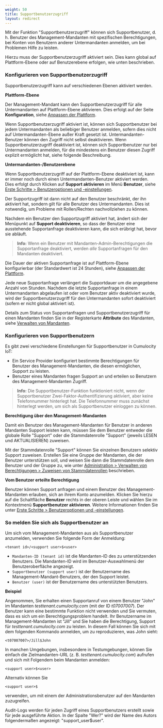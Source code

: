 ```yaml
---
weight: 50
title: Supportbenutzerzugriff
layout: redirect
---
```


Mit der Funktion "Supportbenutzerzugriff" können sich Supportbenutzer, d. h. Benutzer des Management-Mandanten mit spezifischen Berechtigungen, bei Konten von Benutzern anderer Untermandanten anmelden, um bei Problemen Hilfe zu leisten.

Hierzu muss der Supportbenutzerzugriff aktiviert sein. Dies kann global auf Plattform-Ebene oder auf Benutzerebene erfolgen, wie unten beschrieben.


### <a name="configuring-support-access"></a>Konfigurieren von Supportbenutzerzugriff

Supportbenutzerzugriff kann auf verschiedenen Ebenen aktiviert werden.

**Plattform-Ebene**

Der Management-Mandant kann den Supportbenutzerzugriff für alle Untermandanten auf Plattform-Ebene aktivieren. Dies erfolgt auf der Seite **Konfiguration**, siehe [Anpassen der Plattform](/benutzerhandbuch/enterprise-tenant#customization).

Wenn Supportbenutzerzugriff aktiviert ist, können sich Supportbenutzer bei jedem Untermandanten als beliebiger Benutzer anmelden, sofern dies nicht auf Untermandanten-Ebene außer Kraft gesetzt ist. Untermandanten-Benutzer können den Zugriff nicht selbst deaktivieren. Wenn Supportbenutzerzugriff deaktiviert ist, können sich Supportbenutzer nur bei Untermandanten anmelden, für die mindestens ein Benutzer diesen Zugriff explizit ermöglicht hat, siehe folgende Beschreibung.

**Untermandanten-/Benutzerebene**

Wenn Supportbenutzerzugriff auf der Plattform-Ebene deaktiviert ist, kann er immer noch durch einen Untermandanten-Benutzer aktiviert werden. Dies erfolgt durch Klicken auf **Support aktivieren** im Menü **Benutzer**, siehe [Erste Schritte > Benutzeroptionen und -einstellungen](/users-guide/getting-started/#user-settings).

Der Supportzugriff ist dann nicht auf den Benutzer beschränkt, der ihn aktiviert hat, sondern gilt für alle Benutzer des Untermandanten. Dies ist notwendig, um Probleme mit Rollen/Rechten nachvollziehen zu können.

Nachdem ein Benutzer den Supportzugriff aktiviert hat, ändert sich der Menüpunkt auf **Support deaktivieren**, so dass der Benutzer eine ausstehende Supportanfrage deaktivieren kann, die sich erübrigt hat, bevor sie abläuft.

> **Info:** Wenn ein Benutzer mit Mandanten-Admin-Berechtigungen die Supportanfrage deaktiviert, werden *alle* Supportanfragen für den Mandanten deaktiviert.

Die Dauer der aktiven Supportanfrage ist auf Plattform-Ebene konfigurierbar (der Standardwert ist 24 Stunden), siehe [Anpassen der Plattform](/benutzerhandbuch/enterprise-tenant#customization).

Jede neue Supportanfrage verlängert die Supportdauer um die angegebene Anzahl von Stunden. Nachdem die letzte Supportanfrage in einem Untermandanten abgelaufen ist oder vom Benutzer aktiv deaktiviert wurde, wird der Supportbenutzerzugriff für den Untermandanten sofort deaktiviert (sofern er nicht global aktiviert ist).

Details zum Status von Supportanfragen und Supportbenutzerzugriff für einen Mandanten finden Sie in der Registerkarte **Attribute** des Mandanten, siehe [Verwalten von Mandanten](/benutzerhandbuch/enterprise-tenant#managing-tenants).

### Konfigurieren von Supportbenutzern

Es gibt zwei verschiedene Einstellungen für Supportbenutzer in Cumulocity IoT:

- Ein Service Provider konfiguriert bestimmte Berechtigungen für Benutzer des Management-Mandanten, die diesen ermöglichen, Support zu leisten.
- Benutzer eines Mandanten fragen Support an und erteilen so Benutzern des Management-Mandanten Zugriff.

> **Info:** Die Supportbenutzer-Funktion funktioniert nicht, wenn der Supportbenutzer Zwei-Faktor-Authentifizierung aktiviert, aber keine Telefonnummer hinterlegt hat. Die Telefonnummer muss zunächst hinterlegt werden, um sich als Supportbenutzer einloggen zu können.

**Berechtigung über den Management-Mandanten**

Damit ein Benutzer des Management-Mandanten für Benutzer in anderen Mandanten Support leisten kann, müssen Sie dem Benutzer entweder die globale Rolle "Support" oder die Stammdatenrolle "Support" (jeweils LESEN und AKTUALISIEREN) zuweisen.

Mit der Stammdatenrolle "Support" können Sie einzelnen Benutzern selektiv Support zuweisen. Erstellen Sie eine Gruppe der Mandanten, die der Benutzer unterstützen soll, und weisen Sie dann die Stammdatenrolle dem Benutzer und der Gruppe zu, wie unter [Administration > Verwalten von Berechtigungen > Zuweisen von Stammdatenrollen](/benutzerhandbuch/administration-de#attach-inventory) beschrieben.

**Vom Benutzer erteilte Berechtigung**

Benutzer können Support anfragen und einem Benutzer des Management-Mandanten erlauben, sich an ihrem Konto anzumelden. Klicken Sie hierzu auf die Schaltfläche **Benutzer** rechts in der oberen Leiste und wählen Sie im Kontextmenü **Supportbenutzer aktivieren**. Weitere Informationen finden Sie unter [Erste Schritte > Benutzeroptionen und -einstellungen](/users-guide/getting-started/#user-settings).


### So melden Sie sich als Supportbenutzer an

Um sich vom Management-Mandanten aus als Supportbenutzer anzumelden, verwenden Sie folgende Form der Anmeldung:

	<tenant id>/<support user>$<user>


* `Mandanten-ID (tenant id)` ist die Mandanten-ID des zu unterstützenden Benutzers. Die Mandanten-ID wird im Benutzer-Auswahlmenü der Benutzeroberfläche angezeigt.
* `Supportbenutzer (support user)` ist der Benutzername des Management-Mandant-Benutzers, der den Support leistet.
* `Benutzer (user)` ist der Benutzername des unterstützten Benutzers.

**Beispiel**

Angenommen, Sie erhalten einen Supportanruf von einem Benutzer "John" im Mandanten *testtenant.cumulocity.com* (mit der ID *t07007007*). Der Benutzer kann eine bestimmte Funktion nicht verwenden und Sie vermuten, dass es sich um ein Berechtigungsproblem handelt. Ihr Benutzername im Management-Mandanten ist "Jill" und Sie haben die Berechtigung, Support für *testtenant.cumulocity.com* zu leisten. In diesem Fall können Sie sich mit dem folgenden Kommando anmelden, um zu reproduzieren, was John sieht:

	<t07007007>/Jill$John


In manchen Umgebungen, insbesondere in Testumgebungen, können Sie einfach die Zielmandanten-URL (z. B. *testtenant.cumulocity.com*) aufrufen und sich mit Folgendem beim Mandanten anmelden: 

	<support user>$<user>

Alternativ können Sie

```
<support user>$
```

verwenden, um mit einem der Administrationsbenutzer auf den Mandanten zuzugreifen.

Audit-Logs werden für jeden Zugriff eines Supportbenutzers erstellt sowie für jede ausgeführte Aktion. In der Spalte "Wer?" wird der Name des Autors folgendermaßen angezeigt: "support_user$user".
